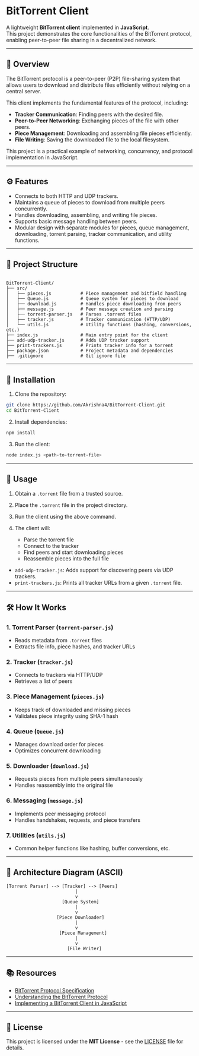 
# BitTorrent Client

A lightweight **BitTorrent client** implemented in **JavaScript**.  
This project demonstrates the core functionalities of the BitTorrent protocol, enabling peer-to-peer file sharing in a decentralized network.

---

## 🧠 Overview

The BitTorrent protocol is a peer-to-peer (P2P) file-sharing system that allows users to download and distribute files efficiently without relying on a central server.  

This client implements the fundamental features of the protocol, including:

- **Tracker Communication**: Finding peers with the desired file.  
- **Peer-to-Peer Networking**: Exchanging pieces of the file with other peers.  
- **Piece Management**: Downloading and assembling file pieces efficiently.  
- **File Writing**: Saving the downloaded file to the local filesystem.

This project is a practical example of networking, concurrency, and protocol implementation in JavaScript.

---

## ⚙️ Features

- Connects to both HTTP and UDP trackers.  
- Maintains a queue of pieces to download from multiple peers concurrently.  
- Handles downloading, assembling, and writing file pieces.  
- Supports basic message handling between peers.  
- Modular design with separate modules for pieces, queue management, downloading, torrent parsing, tracker communication, and utility functions.

---

## 📁 Project Structure

```

BitTorrent-Client/
├── src/
│   ├── pieces.js           # Piece management and bitfield handling
│   ├── Queue.js            # Queue system for pieces to download
│   ├── download.js         # Handles piece downloading from peers
│   ├── message.js          # Peer message creation and parsing
│   ├── torrent-parser.js   # Parses .torrent files
│   ├── tracker.js          # Tracker communication (HTTP/UDP)
│   └── utils.js            # Utility functions (hashing, conversions, etc.)
├── index.js                # Main entry point for the client
├── add-udp-tracker.js      # Adds UDP tracker support
├── print-trackers.js       # Prints tracker info for a torrent
├── package.json            # Project metadata and dependencies
├── .gitignore              # Git ignore file

````

---

## 🚀 Installation

1. Clone the repository:

```bash
git clone https://github.com/Akrishna4/BitTorrent-Client.git
cd BitTorrent-Client
````

2. Install dependencies:

```bash
npm install
```

3. Run the client:

```bash
node index.js <path-to-torrent-file>
```

---

## 📄 Usage

1. Obtain a `.torrent` file from a trusted source.
2. Place the `.torrent` file in the project directory.
3. Run the client using the above command.
4. The client will:

   * Parse the torrent file
   * Connect to the tracker
   * Find peers and start downloading pieces
   * Reassemble pieces into the full file

* `add-udp-tracker.js`: Adds support for discovering peers via UDP trackers.
* `print-trackers.js`: Prints all tracker URLs from a given `.torrent` file.

---

## 🛠️ How It Works

### 1. Torrent Parser (`torrent-parser.js`)

* Reads metadata from `.torrent` files
* Extracts file info, piece hashes, and tracker URLs

### 2. Tracker (`tracker.js`)

* Connects to trackers via HTTP/UDP
* Retrieves a list of peers

### 3. Piece Management (`pieces.js`)

* Keeps track of downloaded and missing pieces
* Validates piece integrity using SHA-1 hash

### 4. Queue (`Queue.js`)

* Manages download order for pieces
* Optimizes concurrent downloading

### 5. Downloader (`download.js`)

* Requests pieces from multiple peers simultaneously
* Handles reassembly into the original file

### 6. Messaging (`message.js`)

* Implements peer messaging protocol
* Handles handshakes, requests, and piece transfers

### 7. Utilities (`utils.js`)

* Common helper functions like hashing, buffer conversions, etc.

---

## 📸 Architecture Diagram (ASCII)

```
[Torrent Parser] --> [Tracker] --> [Peers]
                          |
                          v
                     [Queue System]
                          |
                          v
                   [Piece Downloader]
                          |
                          v
                    [Piece Management]
                          |
                          v
                       [File Writer]
```

---

## 📚 Resources

* [BitTorrent Protocol Specification](https://www.bittorrent.org/beps/bep_0003.html)
* [Understanding the BitTorrent Protocol](https://www.explainthatstuff.com/how-bittorrent-works.html)
* [Implementing a BitTorrent Client in JavaScript](https://www.smashingmagazine.com/2011/11/building-torrent-client-javascript/)

---

## 📄 License

This project is licensed under the **MIT License** - see the [LICENSE](LICENSE) file for details.


